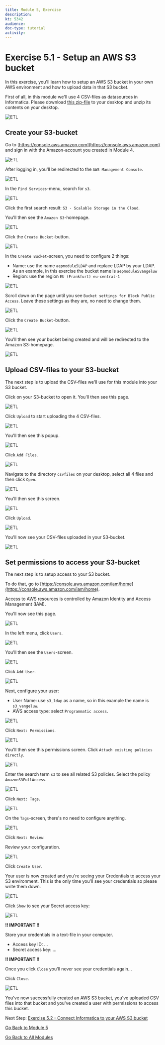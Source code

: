 ```yaml
---
title: Module 5, Exercise
description: 
kt: 5342
audience: 
doc-type: tutorial
activity: 
---
```


# Exercise 5.1 - Setup an AWS S3 bucket

In this exercise, you'll learn how to setup an AWS S3 bucket in your own AWS environment and how to upload data in that S3 bucket.

First of all, in this module we'll use 4 CSV-files as datasources in Informatica. Please download [this zip-file](./downloads/csvfiles.zip) to your desktop and unzip its contents on your desktop.

![ETL](./images/csv.png)

## Create your S3-bucket

Go to [https://console.aws.amazon.com](https://console.aws.amazon.com) and sign in with the Amazon-account you created in Module 4.

![ETL](./images/awshome.png)

After logging in, you'll be redirected to the ``AWS Management Console``.

![ETL](./images/awsconsole.png)

In the ``Find Services``-menu, search for ``s3``.

![ETL](./images/awsconsoles3.png)

Click the first search result: ``S3 - Scalable Storage in the Cloud``.

You'll then see the ``Amazon S3``-homepage.

![ETL](./images/s3home.png)

Click the ``Create Bucket``-button.

![ETL](./images/createbucket.png)

In the ``Create Bucket``-screen, you need to configure 2 things:
  
- Name: use the name ``aepmodule5LDAP`` and replace LDAP by your LDAP. As an example, in this exercise the bucket name is ``aepmodule5vangeluw``
- Region: use the region ``EU (Frankfurt) eu-central-1``

![ETL](./images/bucketname.png)

Scroll down on the page until you see ``Bucket settings for Block Public Access``. Leave these settings as they are, no need to change them.

![ETL](./images/bucketsett.png)

Click the ``Create Bucket``-button.

![ETL](./images/createbucket.png)

You'll then see your bucket being created and will be redirected to the Amazon S3-homepage.

![ETL](./images/S3homeb.png)

## Upload CSV-files to your S3-bucket

The next step is to upload the CSV-files we'll use for this module into your S3 bucket.

Click on your S3-bucket to open it. You'll then see this page.

![ETL](./images/s3up.png)

Click ``Upload`` to start uploading the 4 CSV-files.

![ETL](./images/upload.png)

You'll then see this popup.

![ETL](./images/upload1.png)

Click ``Add Files``.

![ETL](./images/addfiles.png)

Navigate to the directory ``csvfiles`` on your desktop, select all 4 files and then click ``Open``.

![ETL](./images/selectfiles.png)

You'll then see this screen.

![ETL](./images/selectfilesok.png)

Click ``Upload``.

![ETL](./images/upload.png)

You'll now see your CSV-files uploaded in your S3-bucket.

![ETL](./images/s3csv.png)

## Set permissions to access your S3-bucket

The next step is to setup access to your S3 bucket.

To do that, go to [https://console.aws.amazon.com/iam/home](https://console.aws.amazon.com/iam/home).

Access to AWS resources is controlled by Amazon Identity and Access Management (IAM).

You'll now see this page.

![ETL](./images/iam.png)

In the left menu, click ``Users``.

![ETL](./images/iammenu.png)

You'll then see the ``Users``-screen.

![ETL](./images/users.png)

Click ``Add User``.

![ETL](./images/adduser.png)

Next, configure your user:

- User Name: use ``s3_ldap`` as a name, so in this example the name is ``s3_vangeluw``.
- AWS access type: select ``Programmatic access``.

![ETL](./images/configuser.png)

Click ``Next: Permissions``.

![ETL](./images/nextperm.png)

You'll then see this permissions screen. Click ``Attach existing policies directly``.

![ETL](./images/perm1.png)

Enter the search term ``s3`` to see all related S3 policies. Select the policy ``AmazonS3FullAccess``.

![ETL](./images/perm2.png)

Click ``Next: Tags``.

![ETL](./images/nexttags.png)

On the ``Tags``-screen, there's no need to configure anything.

![ETL](./images/perm3.png)

Click ``Next: Review``.

Review your configuration.

![ETL](./images/review.png)

Click ``Create User``.

Your user is now created and you're seeing your Credentials to access your S3 environment. This is the only time you'll see your credentials so please write them down.

![ETL](./images/cred.png)

Click ``Show`` to see your Secret access key:

![ETL](./images/cred1.png)

**!! IMPORTANT !!**

Store your credentials in a text-file in your computer.

- Access key ID: ...
- Secret access key: ...

**!! IMPORTANT !!**

Once you click ``Close`` you'll never see your credentials again...

Click ``Close``.

![ETL](./images/close.png)

You've now successfully created an AWS S3 bucket, you've uploaded CSV files into that bucket and you've created a user with permissions to access this bucket.

Next Step: [Exercise 5.2 - Connect Informatica to your AWS S3 bucket](./ex2.md)

[Go Back to Module 5](./data-ingestion-informatica-etl.md)

[Go Back to All Modules](../../README.md)

